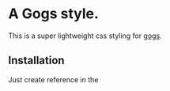 # A Gogs style.
This is a super lightweight css styling for [gogs](https://github.com/gogits/gogs).

## Installation
Just create reference in the 
